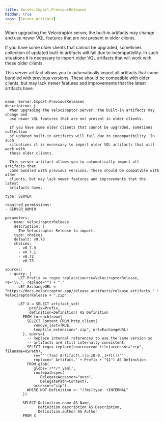 ```yaml
---
title: Server.Import.PreviousReleases
hidden: true
tags: [Server Artifact]
---
```


When upgrading the Velociraptor server, the built-in artifacts may change and
use newer VQL features that are not present in older clients.

If you have some older clients that cannot be upgraded, sometimes collection
of updated built-in artifacts will fail due to incompatibility. In such
situations it is necessary to import older VQL artifacts that will work with
these older clients.

This server artifact allows you to automatically import all artifacts that
came bundled with previous versions. These should be compatible with older
clients, but may lack newer features and improvements that the latest
artifacts have.


<pre><code class="language-yaml">
name: Server.Import.PreviousReleases
description: |
  When upgrading the Velociraptor server, the built-in artifacts may change and
  use newer VQL features that are not present in older clients.

  If you have some older clients that cannot be upgraded, sometimes collection
  of updated built-in artifacts will fail due to incompatibility. In such
  situations it is necessary to import older VQL artifacts that will work with
  these older clients.

  This server artifact allows you to automatically import all artifacts that
  came bundled with previous versions. These should be compatible with older
  clients, but may lack newer features and improvements that the latest
  artifacts have.

type: SERVER

required_permissions:
- SERVER_ADMIN

parameters:
  - name: VelociraptorRelease
    description: |
      The Velociraptor Release to import.
    type: choices
    default: v0.73
    choices:
      - v0.7.0
      - v0.7.1
      - v0.72
      - v0.73

sources:
  - query: |
      LET Prefix &lt;= regex_replace(source=VelociraptorRelease, re='\\.', replace="") + "."
      LET ExchangeURL = "https://docs.velociraptor.app/release_artifacts/release_artifacts_" + VelociraptorRelease + ".zip"

      LET X = SELECT artifact_set(
           prefix=Prefix,
           definition=Definition) AS Definition
        FROM foreach(row={
          SELECT Content FROM http_client(
             remove_last=TRUE,
             tempfile_extension=".zip", url=ExchangeURL)
        }, query={
          -- Replace internal references to use the same version so
          -- artifacts are still internally consistent.
          SELECT regex_replace(source=read_file(accessor="zip", filename=OSPath),
             re='''(?sm) Artifact\.([a-z0-9._]+?[(])''',
             replace=" Artifact." + Prefix + "$1") AS Definition
          FROM glob(
             globs='/**/*.yaml',
             root=pathspec(
                DelegateAccessor="auto",
                DelegatePath=Content),
             accessor="zip")
          WHERE NOT Definition =~ "(?ms)type: +INTERNAL"
        })

        SELECT Definition.name AS Name,
               Definition.description AS Description,
               Definition.author AS Author
        FROM X

</code></pre>

